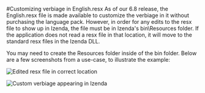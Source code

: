#Customizing verbiage in English.resx
As of our 6.8 release, the English.resx file is made available to customize the verbiage in it without purchasing the language pack.  However, in order for any edits to the resx file to show up in Izenda, the file must be in Izenda's bin\Resources folder.  If the application does not read a resx file in that location, it will move to the standard resx files in the Izenda DLL.

You may need to create the Resources folder inside of the bin folder.  Below are a few screenshots from a use-case, to illustrate the example:

![Edited resx file in correct location](http://fogbugz.izenda.us/default.asp?pg=pgDownload&pgType=pgFile&ixBugEvent=193062&ixAttachment=28261&sTicket=&sFileName=generated_10763425.png)

![Custom verbiage appearing in Izenda](http://fogbugz.izenda.us/default.asp?pg=pgDownload&pgType=pgFile&ixBugEvent=193062&ixAttachment=28262&sTicket=&sFileName=generated_33590646.png)